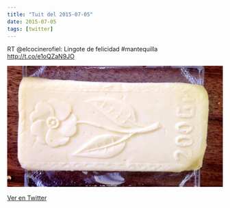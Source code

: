 ```yaml
---
title: "Tuit del 2015-07-05"
date: 2015-07-05
tags: [twitter]
---
```


RT @elcocinerofiel: Lingote de felicidad #mantequilla http://t.co/e1oQZaN9JO

![Imagen](/assets/images/617763308792356865-CJIW3d5XAAAQ3Wn.jpg)

[Ver en Twitter](https://twitter.com/i/web/status/617763308792356865)
